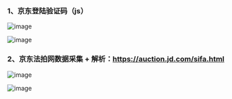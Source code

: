 ### 1、京东登陆验证码（js） 
![image](https://github.com/wu50416/spider_projects/assets/103317042/fafa6237-4de3-4fd8-9bb1-d09e04ec7d92)

![image](https://github.com/wu50416/spider_projects/assets/103317042/4124e952-1bdb-45d5-8acf-5f0de0bc30ad)

### 2、京东法拍网数据采集 + 解析：https://auction.jd.com/sifa.html

![image](https://github.com/wu50416/spider_projects/assets/103317042/d62270d9-f1a4-4ca8-b822-7f3dcc7a8b2f)


![image](https://github.com/wu50416/spider_projects/assets/103317042/26240bba-6459-45e1-84d4-aefb85ec5402)


